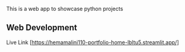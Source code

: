 This is a web app to showcase python projects
## Web Development

Live Link [https://hemamalini110-portfolio-home-lbltu5.streamlit.app/]
